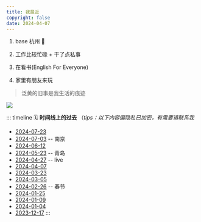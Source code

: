```yaml
---
title: 我最近
copyright: false
date: 2024-04-07
---
```


1. base 杭州 🧱

2. 工作比较忙碌 + 干了点私事

3. 在看书(English For Everyone)

4. 家里有朋友来玩


> 泛黄的旧事是我生活的痕迹

<img src="./image/now.png">

::: timeline
🗓️ **时间线上的过去** （_tips：以下内容偏隐私已加密，有需要请联系我_

- [2024-07-23](/post/20240723)
- [2024-07-03](/post/20240703) -- 南京
- [2024-06-12](/post/20240612)
- [2024-05-23](/post/20240523) -- 青岛
- [2024-04-27](/post/20240427) -- live
- [2024-04-07](/post/20240407)
- [2024-03-23](/post/3)
- [2024-03-05](/post/2)
- [2024-02-26](/post/20240226) -- 春节
- [2024-01-25](/post/4)
- [2024-01-09](/post/50573)
- [2024-01-04](/post/76)
- [2023-12-17](/post/44361)
  :::
